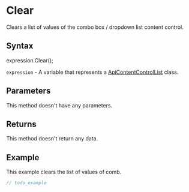 # Clear

Clears a list of values of the combo box / dropdown list content control.

## Syntax

expression.Clear();

`expression` - A variable that represents a [ApiContentControlList](../ApiContentControlList.md) class.

## Parameters

This method doesn't have any parameters.

## Returns

This method doesn't return any data.

## Example

This example clears the list of values of comb.

```javascript
// todo_example
```

